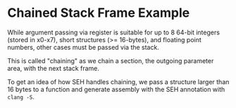 # Chained Stack Frame Example

While argument passing via register is suitable for up to 8 64-bit integers (stored in x0-x7), short structures (>= 16-bytes), and floating point numbers, other cases must be passed via the stack.

This is called "chaining" as we chain a section, the outgoing parameter area, with the next stack frame.

To get an idea of how SEH handles chaining, we pass a structure larger than 16 bytes to a function and generate assembly with the SEH annotation with `clang -S`.